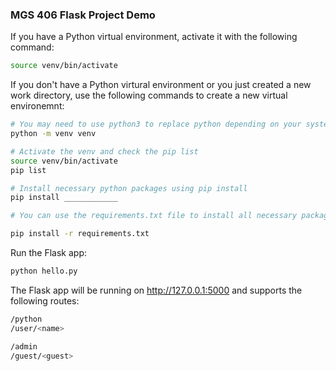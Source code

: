 ### MGS 406 Flask Project Demo 

If you have a Python virtual environment, activate it with the following command:

```bash
source venv/bin/activate
```

If you don't have a Python virtural environment or you just created a new work directory, use the following commands to create a new virtual environemnt:  

```bash
# You may need to use python3 to replace python depending on your system settings 
python -m venv venv 

# Activate the venv and check the pip list  
source venv/bin/activate  
pip list  

# Install necessary python packages using pip install  
pip install ____________  

# You can use the requirements.txt file to install all necessary packages for this example project  

pip install -r requirements.txt  
```


Run the Flask app:
```bash
python hello.py
```

The Flask app will be running on http://127.0.0.1:5000 and supports the following routes:

```bash
/python
/user/<name>

/admin
/guest/<guest>
```